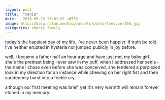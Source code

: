 ```yaml
---
layout: post
title:  "xenia"
date:   2016-05-20 17:01:01 +0530
image: http://blog.ratan.me/blog/assets/posts/favicon-256.jpg
categories: shorts family
---
```

today's the happiest day of my life. i've never been happier. if truth be told, i've neither erupted in hysteria nor jumped publicly in joy before.

well, i became a father half an hour ago and have just met my baby girl. she's the prettiest being i ever saw in my puff. when i addressed her xenia - the name i chose even before she was conceived, she tendered a perplexed look in my direction for an instance while chewing on her right fist and then suddenenly burst into a feeble cry.

although our first meeting was brief, yet it's very warmth will remain forever etched in my memory.